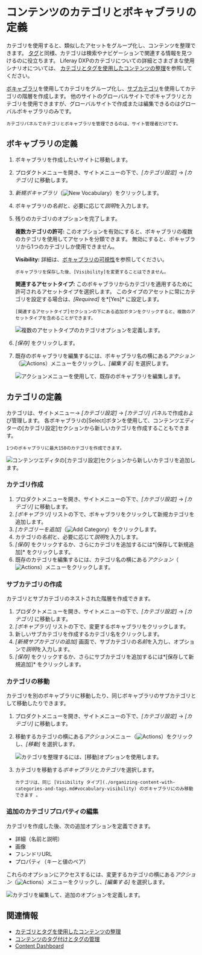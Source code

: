 # コンテンツのカテゴリとボキャブラリの定義

カテゴリを使用すると、類似したアセットをグループ化し、コンテンツを整理できます。 [タグ](./tagging-content-and-managing-tags.md)と同様、カテゴリは検索やナビゲーションで関連する情報を見つけるのに役立ちます。 Liferay DXPのカテゴリについての詳細とさまざまな使用シナリオについては、 [カテゴリとタグを使用したコンテンツの整理](organizing-content-with-categories-and-tags.md)を参照してください。

[ボキャブラリ](#defining-vocabularies)を使用してカテゴリをグループ化し、[サブカテゴリ](#creating-subcategories)を使用してカテゴリの階層を作成します。 他のサイトのグローバルサイトでボキャブラリとカテゴリを使用できますが、グローバルサイトで作成または編集できるのはグローバルボキャブラリのみです。

```{note}
カテゴリパネルでカテゴリとボキャブラリを管理できるのは、サイト管理者だけです。
```

## ボキャブラリの定義

1.  ボキャブラリを作成したいサイトに移動します。

2.  プロダクトメニューを開き、サイトメニューの下で、*[カテゴリ設定]* → *[カテゴリ]* に移動します。

3.  *新規ボキャブラリ*（![New Vocabulary](../../images/icon-plus.png)）をクリックします。

4.  ボキャブラリの*名前*と、必要に応じて*説明*を入力します。

5.  残りのカテゴリのオプションを完了します。

    **複数カテゴリの許可:** このオプションを有効にすると、ボキャブラリの複数のカテゴリを使用してアセットを分類できます。 無効にすると、ボキャブラリから1つのカテゴリしか使用できません。

    **Visibility:**  詳細は、[ボキャブラリの可視性](./organizing-content-with-categories-and-tags.md#vocabulary-visibility)を参照してください。

    ```{important}
    ボキャブラリを保存した後、[Visibility]を変更することはできません。
    ```

    **関連するアセットタイプ:** このボキャブラリからカテゴリを適用するために許可されるアセットタイプを選択します。 このタイプのアセットに常にカテゴリを設定する場合は、*[Required]* を*[Yes]* に設定します。

    ```{tip}
    [関連するアセットタイプ]セクションの下にある追加ボタンをクリックすると、複数のアセットタイプを含めることができます。
    ```

    ![複数のアセットタイプのカテゴリオプションを定義します。](./defining-categories-and-vocabularies-for-content/images/02.png)

6.  *[保存]* をクリックします。

7.  既存のボキャブラリを編集するには、ボキャブラリ名の横にある*アクション*（![Actions](../../images/icon-actions.png)）メニューをクリックし、*[編集する]* を選択します。

    ![アクションメニューを使用して、既存のボキャブラリを編集します。](./defining-categories-and-vocabularies-for-content/images/08.gif)

## カテゴリの定義

カテゴリは、サイトメニュー→ *[カテゴリ設定]* → *[カテゴリ]* パネルで作成および管理します。 各ボキャブラリの[Select]ボタンを使用して、コンテンツエディターの[カテゴリ設定]セクションから新しいカテゴリを作成することもできます。

```{important}
1つのボキャブラリに最大150のカテゴリを作成できます。
```

![コンテンツエディタの[カテゴリ設定]セクションから新しいカテゴリを追加します。](./defining-categories-and-vocabularies-for-content/images/04.png)

### カテゴリ作成

1.  プロダクトメニューを開き、サイトメニューの下で、*[カテゴリ設定]* → *[カテゴリ]* に移動します。
2.  *[ボキャブラリ]* リストの下で、ボキャブラリをクリックして新規カテゴリを追加します。
3.  *[カテゴリーを追加]*（![Add Category](../../images/icon-add.png)）をクリックします。
4.  カテゴリの*名前*と、必要に応じて*説明*を入力します。
5.  *[保存]* をクリックするか、さらにカテゴリを追加するには*[保存して新規追加]* をクリックします。
6.  既存のカテゴリを編集するには、カテゴリ名の横にある*アクション*（![Actions](../../images/icon-actions.png)）メニューをクリックします。

### サブカテゴリの作成

カテゴリとサブカテゴリのネストされた階層を作成できます。

1.  プロダクトメニューを開き、サイトメニューの下で、*[カテゴリ設定]* → *[カテゴリ]* に移動します。
2.  *[ボキャブラリ]* リストの下で、変更するボキャブラリをクリックします。
3.  新しいサブカテゴリを作成するカテゴリ名をクリックします。
4.  *[新規サブカテゴリの追加]* 画面で、サブカテゴリの*名前*を入力し、オプションで*説明*を入力します。
5.  *[保存]* をクリックするか、さらにサブカテゴリを追加するには*[保存して新規追加]* をクリックします。

### カテゴリの移動

カテゴリを別のボキャブラリに移動したり、同じボキャブラリのサブカテゴリとして移動したりできます。

1.  プロダクトメニューを開き、サイトメニューの下で、*[カテゴリ設定]* → *[カテゴリ]* に移動します。

2.  移動するカテゴリの横にある*アクション*メニュー（![Actions](../../images/icon-actions.png)）をクリックし、*[移動]* を選択します。

    ![カテゴリを整理するには、[移動]オプションを使用します。](./defining-categories-and-vocabularies-for-content/images/03.png)

3.  カテゴリを移動する*ボキャブラリ*と*カテゴリ*を選択します。

    ```{note}
    カテゴリは、同じ [Visibility タイプ](./organizing-content-with-categories-and-tags.md#vocabulary-visibility) のボキャブラリにのみ移動できます 。 
    ```

### 追加のカテゴリプロパティの編集

カテゴリを作成した後、次の追加オプションを定義できます。

  - 詳細（名前と説明）
  - 画像
  - フレンドリURL
  - プロパティ（キーと値のペア）

これらのオプションにアクセスするには、変更するカテゴリの横にある*アクション*（![Actions](../../images/icon-actions.png)）メニューをクリックし、*[編集する]* を選択します。

![カテゴリを編集して、追加のオプションを定義します。](./defining-categories-and-vocabularies-for-content/images/10.png)

## 関連情報

  - [カテゴリとタグを使用したコンテンツの整理](./organizing-content-with-categories-and-tags.md)
  - [コンテンツのタグ付けとタグの管理](./tagging-content-and-managing-tags.md)
  - [Content Dashboard](../content-dashboard/about-the-content-dashboard.md)
